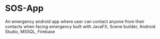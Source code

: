 # SOS-App
An emergency android app where user can contact anyone from their contacts when facing emergency built with JavaFX, Scene builder, Android Studio, MSSQL, Firebase
